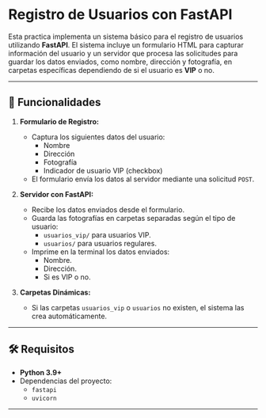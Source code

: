 # Registro de Usuarios con FastAPI

Esta practica implementa un sistema básico para el registro de usuarios utilizando **FastAPI**. El sistema incluye un formulario HTML para capturar información del usuario y un servidor que procesa las solicitudes para guardar los datos enviados, como nombre, dirección y fotografía, en carpetas específicas dependiendo de si el usuario es **VIP** o no.

---

## 🚀 Funcionalidades

1. **Formulario de Registro:**
   - Captura los siguientes datos del usuario:
     - Nombre
     - Dirección
     - Fotografía
     - Indicador de usuario VIP (checkbox)
   - El formulario envía los datos al servidor mediante una solicitud `POST`.

2. **Servidor con FastAPI:**
   - Recibe los datos enviados desde el formulario.
   - Guarda las fotografías en carpetas separadas según el tipo de usuario:
     - `usuarios_vip/` para usuarios VIP.
     - `usuarios/` para usuarios regulares.
   - Imprime en la terminal los datos enviados:
     - Nombre.
     - Dirección.
     - Si es VIP o no.

3. **Carpetas Dinámicas:**
   - Si las carpetas `usuarios_vip` o `usuarios` no existen, el sistema las crea automáticamente.

---

## 🛠️ Requisitos

- **Python 3.9+**
- Dependencias del proyecto:
  - `fastapi`
  - `uvicorn`

---

